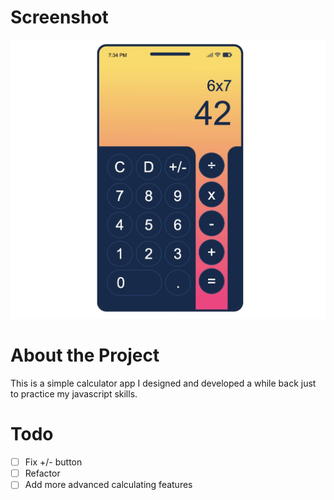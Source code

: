 # Screenshot
<img src="images/calc_app_screen.jpg"/>


# About the Project
This is a simple calculator app I designed and developed a while back just to practice my javascript skills.

# Todo
- [ ] Fix +/- button
- [ ] Refactor
- [ ] Add more advanced calculating features
